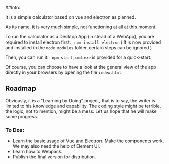 ##Intro



It is a simple calculator based on vue and electron as planned.

As its name, it is very much simple, not functioning at all at this moment.

To run the calculator as a Desktop App (in stead of a WebApp), you are required to install electron first:  ` npm install electron` ( It is now provided and installed in the `node_modules` folder, certain steps can be ignored ) 

Then, you can run it: ` npm start`, `cmd.exe` is provided for a quick-start.

Of course, you can choose to have a look at the general view of the app directly  in your browsers by opening the file `index.html`.



## Roadmap



Obviously, it is a "Learning by Doing" project, that is to say, the writer is limited to his knowledge and capability. The coding style might be terrible, the logic, not to mention, might be a mess. Let us hope that he will make some progress.

### To Dos:

- Learn the basic usage of Vue and Electron. Make the components work. We may also need the help of Element UI.
- Learn how to Webpack.
- Publish the final version for distribution. 

